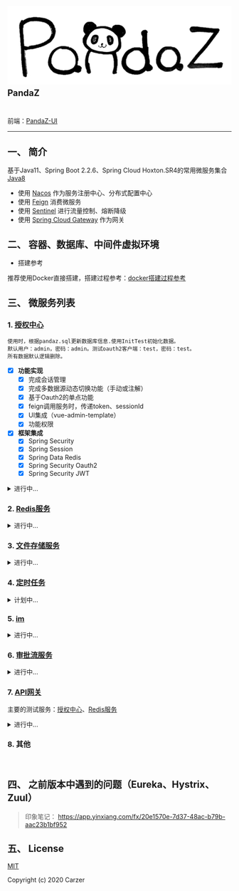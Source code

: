 # ![pandaz](./logo.png) <sup><sup>PandaZ</sup></sup>

前端：[PandaZ-UI](https://github.com/Carzer/pandaz-ui)

----------------------------------------------------
## 一、 简介

基于Java11、Spring Boot 2.2.6、Spring Cloud Hoxton.SR4的常用微服务集合  
[Java8](https://github.com/Carzer/pandaz-java8)

- 使用 [Nacos](https://github.com/alibaba/nacos/releases) 作为服务注册中心、分布式配置中心
- 使用 [Feign](https://spring.io/projects/spring-cloud-openfeign) 消费微服务
- 使用 [Sentinel](https://github.com/alibaba/Sentinel/releases) 进行流量控制、熔断降级
- 使用 [Spring Cloud Gateway](https://spring.io/projects/spring-cloud-gateway) 作为网关


## 二、 容器、数据库、中间件虚拟环境
  
- 搭建参考

推荐使用Docker直接搭建，搭建过程参考：[docker搭建过程参考](./docker搭建过程参考.md)


## 三、 微服务列表

### 1. [授权中心](http://localhost:9007)

    使用时，根据pandaz.sql更新数据库信息.使用InitTest初始化数据。
    默认用户：admin，密码：admin。测试oauth2客户端：test，密码：test。
    所有数据默认逻辑删除。
- [x] **功能实现**
    - [x] 完成会话管理
    - [x] 完成多数据源动态切换功能（手动或注解）
    - [x] 基于Oauth2的单点功能
    - [x] feign调用服务时，传递token、sessionId
    - [x] UI集成（vue-admin-template）
    - [x] 功能权限
- [x] **框架集成**
    - [x] Spring Security
    - [x] Spring Session
    - [x] Spring Data Redis
    - [x] Spring Security Oauth2 
    - [x] Spring Security JWT
<details>
<summary>进行中...</summary>
<pre><code>
- [ ] 数据权限
- [ ] 微服务统一权限控制
</code></pre>
</details>   

### 2. [Redis服务](http://localhost:9001)

<details>
<summary>进行中...</summary>
<pre><code>
- [ ] **功能实现**
    - [x] Redis基础服务
    - [ ] 多数据源
- [x] **框架集成**
    - [x] Spring Data Redis（使用Lettuce连接Sentinel集群）
</code></pre>
</details>  

### 3. [文件存储服务](http://localhost:9005)

<details>
<summary>进行中...</summary>
<pre><code>
- [ ] **功能实现**
    - [x] MongoDB基础服务
    - [x] MongoDB集群搭建、连接
    - [ ] 文件ftp服务集成
    - [ ] MongoDB、ftp统一服务
    - [ ] 全文检索
- [x] **框架集成**
    - [x] Spring Data Mongo
    - [ ] Lucence
</code></pre>
</details> 

### 4. [定时任务](http://localhost:9003)

<details>
<summary>计划中...</summary>
<pre><code>
- [ ] **功能实现**
    - [ ] 定时任务统一调度
- [ ] **框架集成**
    - [ ] Quartz
    - [ ] LTS
</code></pre>
</details> 

### 5. [im](http://localhost:9004)

<details>
<summary>进行中...</summary>
<pre><code>
- [ ] **功能实现**
    - [ ] 统一消息管理
    - [ ] ～～实现简单的分布式事务～～
- [x] **框架集成**
    - [x] Spring Cloud Stream
</code></pre>
</details> 

### 6. [审批流服务](http://localhost:9006)

<details>
<summary>进行中...</summary>
<pre><code>
- [ ] **功能实现**
    - [ ] 设计页面集成
    - [ ] 提供统一的流程服务
- [x] **框架集成**
    - [x] Activiti7
</code></pre>
</details> 

### 7. [API网关](http://localhost:7777)
主要的测试服务：[授权中心](http://localhost:9007)、[Redis服务](http://localhost:9001)

<details>
<summary>进行中...</summary>
<pre><code>
- [ ] **功能实现**
    - [x] 网关基础功能
    - [x] 整合oauth2
    - [ ] 动态路由
- [x] **框架集成**
    - [x] Spring Cloud Gateway
    - [x] Spring Security Oauth2
</code></pre>
</details> 

### 8. 其他
​    
## 四、 之前版本中遇到的问题（Eureka、Hystrix、Zuul）

> 印象笔记： https://app.yinxiang.com/fx/20e1570e-7d37-48ac-b79b-aac23b1bf952


## 五、 License 

[MIT](./LICENSE)

Copyright (c) 2020 Carzer